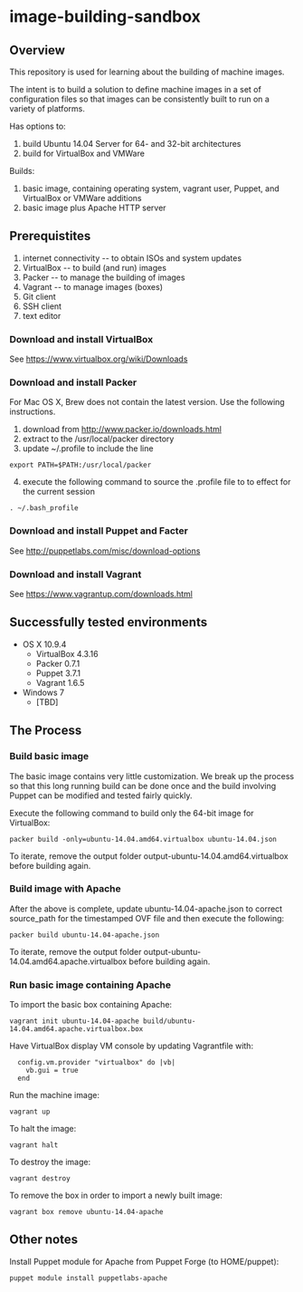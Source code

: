 image-building-sandbox
======================

Overview
--------

This repository is used for learning about the building of machine images.

The intent is to build a solution to define machine images in a set of configuration files so that images can be consistently built to run on a variety of platforms.

Has options to:
  1. build Ubuntu 14.04 Server for 64- and 32-bit architectures
  2. build for VirtualBox and VMWare

Builds:
  1. basic image, containing operating system, vagrant user, Puppet, and VirtualBox or VMWare additions
  2. basic image plus Apache HTTP server


Prerequistites
--------------

  1. internet connectivity -- to obtain ISOs and system updates
  2. VirtualBox -- to build (and run) images
  3. Packer -- to manage the building of images
  4. Vagrant -- to manage images (boxes)
  5. Git client
  6. SSH client
  7. text editor

### Download and install VirtualBox

See https://www.virtualbox.org/wiki/Downloads

### Download and install Packer

For Mac OS X, Brew does not contain the latest version. Use the following instructions.

  1. download from http://www.packer.io/downloads.html
  2. extract to the /usr/local/packer directory
  3. update ~/.profile to include the line
```
export PATH=$PATH:/usr/local/packer
```
  4. execute the following command to source the .profile file to to effect for the current session
```
. ~/.bash_profile
```

### Download and install Puppet and Facter

See http://puppetlabs.com/misc/download-options

### Download and install Vagrant

See https://www.vagrantup.com/downloads.html

Successfully tested environments
--------------------------------

  * OS X 10.9.4
    * VirtualBox 4.3.16
    * Packer 0.7.1
    * Puppet 3.7.1
    * Vagrant 1.6.5
  * Windows 7
    * [TBD]

The Process
-----------

### Build basic image 

The basic image contains very little customization.  We break up the process so that this long running build can be done once and the build involving Puppet can be modified and tested fairly quickly.

Execute the following command to build only the 64-bit image for VirtualBox:
```
packer build -only=ubuntu-14.04.amd64.virtualbox ubuntu-14.04.json
```

To iterate, remove the output folder output-ubuntu-14.04.amd64.virtualbox before building again.

### Build image with Apache

After the above is complete, update ubuntu-14.04-apache.json to correct source_path for the timestamped OVF file and then execute the following: 

```
packer build ubuntu-14.04-apache.json
```

To iterate, remove the output folder output-ubuntu-14.04.amd64.apache.virtualbox before building again.

### Run basic image containing Apache

To import the basic box containing Apache:
```
vagrant init ubuntu-14.04-apache build/ubuntu-14.04.amd64.apache.virtualbox.box
```

Have VirtualBox display VM console by updating Vagrantfile with:
```
  config.vm.provider "virtualbox" do |vb|
    vb.gui = true
  end
```

Run the machine image:
```
vagrant up
```

To halt the image:
```
vagrant halt
```

To destroy the image:
```
vagrant destroy
```

To remove the box in order to import a newly built image:
```
vagrant box remove ubuntu-14.04-apache
```

Other notes
-----------

Install Puppet module for Apache from Puppet Forge (to HOME/puppet):
```
puppet module install puppetlabs-apache
```
